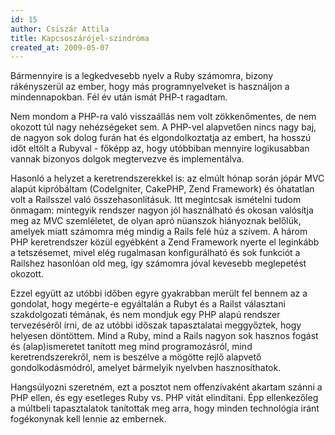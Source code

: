 ```yaml
---
id: 15
author: Csiszár Attila
title: Kapcsoszárójel-szindróma
created_at: 2009-05-07
---
```


Bármennyire is a legkedvesebb nyelv a Ruby számomra, bizony rákényszerül az ember, hogy más programnyelveket is használjon a mindennapokban. Fél év után ismát PHP-t ragadtam.

Nem mondom a PHP-ra való visszaállás nem volt zökkenőmentes, de nem okozott túl nagy nehézségeket sem. A PHP-vel alapvetően nincs nagy baj, de nagyon sok dolog furán hat és elgondolkoztatja az embert, ha hosszú időt eltölt a Rubyval - főképp az, hogy utóbbiban mennyire logikusabban vannak bizonyos dolgok megtervezve és implementálva.

Hasonló a helyzet a keretrendszerekkel is: az elmúlt hónap során jópár MVC alapút kipróbáltam (CodeIgniter, CakePHP, Zend Framework) és óhatatlan volt a Railsszel való összehasonlításuk. Itt megintcsak ismételni tudom önmagam: mintegyik rendszer nagyon jól használható és okosan valósítja meg az MVC szemléletet, de olyan apró nüanszok hiányoznak belőlük, amelyek miatt számomra még mindig a Rails felé húz a szívem. A három PHP keretrendszer közül egyébként a Zend Framework nyerte el leginkább a tetszésemet, mivel elég rugalmasan konfigurálható és sok funkciót a Railshez hasonlóan old meg, így számomra jóval kevesebb meglepetést okozott.

Ezzel együtt az utóbbi időben egyre gyakrabban merült fel bennem az a gondolat, hogy megérte-e egyáltalán a Rubyt és a Railst választani szakdolgozati témának, és nem mondjuk egy PHP alapú rendszer tervezéséről írni, de az utóbbi időszak tapasztalatai meggyőztek, hogy helyesen döntöttem. Mind a Ruby, mind a Rails nagyon sok hasznos fogást és (alap)ismeretet tanított meg mind programozásról, mind keretrendszerekről, nem is beszélve a mögötte rejlő alapvető gondolkodásmódról, amelyet bármelyik nyelvben hasznosíthatok.

Hangsúlyozni szeretném, ezt a posztot nem offenzívaként akartam szánni a PHP ellen, és egy esetleges Ruby vs. PHP vitát elindítani. Épp ellenkezőleg a múltbeli tapasztalatok tanítottak meg arra, hogy minden technológia iránt fogékonynak kell lennie az embernek.